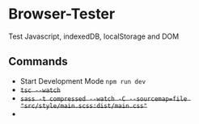 # Browser-Tester
Test Javascript, indexedDB, localStorage and DOM

## Commands

- Start Development Mode `npm run dev`
- ~~`tsc --watch`~~
- ~~`sass -t compressed --watch -C --sourcemap=file "src/style/main.scss:dist/main.css"`~~
- 